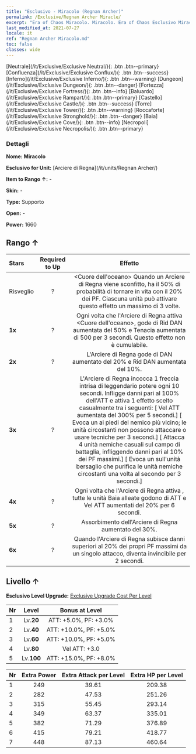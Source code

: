 ```yaml
---
title: "Esclusivo - Miracolo (Regnan Archer)"
permalink: /Exclusive/Regnan Archer Miracle/
excerpt: "Era of Chaos Miracolo. Miracolo. Era of Chaos Esclusivo Miracolo. Arciere di Regna Esclusivo."
last_modified_at: 2021-07-27
locale: it
ref: "Regnan Archer Miracolo.md"
toc: false
classes: wide
---
```

 [Neutrale](/it/Exclusive/Exclusive Neutral/){: .btn .btn--primary} [Confluenza](/it/Exclusive/Exclusive Conflux/){: .btn .btn--success} [Inferno](/it/Exclusive/Exclusive Inferno/){: .btn .btn--warning} [Dungeon](/it/Exclusive/Exclusive Dungeon/){: .btn .btn--danger} [Fortezza](/it/Exclusive/Exclusive Fortress/){: .btn .btn--info} [Baluardo](/it/Exclusive/Exclusive Rampart/){: .btn .btn--primary} [Castello](/it/Exclusive/Exclusive Castle/){: .btn .btn--success} [Torre](/it/Exclusive/Exclusive Tower/){: .btn .btn--warning} [Roccaforte](/it/Exclusive/Exclusive Stronghold/){: .btn .btn--danger} [Baia](/it/Exclusive/Exclusive Cove/){: .btn .btn--info} [Necropoli](/it/Exclusive/Exclusive Necropolis/){: .btn .btn--primary} 

### Dettagli
 **Nome: Miracolo** 

 **Esclusivo for Unit:** [Arciere di Regna](/it/units/Regnan Archer/) 

 **Item to Rango ↑:** -

 **Skin:** -

 **Type:** Supporto

 **Open:** -

 **Power:** 1660

## Rango ↑

  |     Stars    |  Required to Up | Effetto |
  |:-------------|:---------------:|:---------------:|
  |  Risveglio  | ? | <Cuore dell'oceano> Quando un Arciere di Regna viene sconfitto, ha il 50% di probabilità di tornare in vita con il 20% dei PF. Ciascuna unità può attivare questo effetto un massimo di 3 volte. |
  | **1x** <i class="fas fa-star"/> | ? | Ogni volta che l'Arciere di Regna attiva <Cuore dell'oceano>, gode di Rid DAN aumentata del 50% e Tenacia aumentata di 500 per 3 secondi. Questo effetto non è cumulabile. |
  | **2x** <i class="fas fa-star"/> | ? | L'Arciere di Regna gode di DAN aumentato del 20% e Rid DAN aumentata del 10%. |
  | **3x** <i class="fas fa-star"/> | ? | <Freccia leggendaria> L'Arciere di Regna incocca 1 freccia intrisa di leggendario potere ogni 10 secondi. Infligge danni pari al 100% dell'ATT e attiva 1 effetto scelto casualmente tra i seguenti:                  [<Corrente oceanica> Vel ATT aumentata del 300% per 5 secondi.]                                [<Vortice> Evoca un <Vortice> ai piedi del nemico più vicino; le unità circostanti non possono attaccare o usare tecniche per 3 secondi.]                                 [<Tempesta> Attacca 4 unità nemiche casuali sul campo di battaglia, infliggendo danni pari al 10% dei PF massimi.]            [<Uragano> Evoca un <Uragano> sull'unità bersaglio che purifica le unità nemiche circostanti una volta al secondo per 3 secondi.] |
  | **4x** <i class="fas fa-star"/> | ? | Ogni volta che l'Arciere di Regna attiva <Freccia leggendaria>, tutte le unità Baia alleate godono di ATT e Vel ATT aumentati del 20% per 6 secondi. |
  | **5x** <i class="fas fa-star"/> | ? | Assorbimento dell'Arciere di Regna aumentato del 30%. |
  | **6x** <i class="fas fa-star"/> | ? | <Porto sicuro> Quando l'Arciere di Regna subisce danni superiori al 20% dei propri PF massimi da un singolo attacco, diventa invincibile per 2 secondi. |


## Livello ↑
 **Esclusivo Level Upgrade:** [Exclusive Upgrade Cost Per Level](/Exclusive/ExclusiveUpgradeCostPerLevel/)

  |  Nr  |   Level  | Bonus at Level |
  |:-----|:--------:|:--------------:|
  | 1 | Lv.**20** | ATT: +5.0%, PF: +3.0% |
  | 2 | Lv.**40** | ATT: +10.0%, PF: +5.0% |
  | 3 | Lv.**60** | ATT: +10.0%, PF: +5.0% |
  | 4 | Lv.**80** | Vel ATT: +3.0 |
  | 5 | Lv.**100** | ATT: +15.0%, PF: +8.0% |


  |  Nr  |  Extra Power | Extra Attack per Level | Extra HP per Level |
  |:-----|:--------:|:--------:|:--------:|
  | 1 | 249 | 39.61 | 209.38 |
  | 2 | 282 | 47.53 | 251.26 |
  | 3 | 315 | 55.45 | 293.14 |
  | 4 | 349 | 63.37 | 335.01 |
  | 5 | 382 | 71.29 | 376.89 |
  | 6 | 415 | 79.21 | 418.77 |
  | 7 | 448 | 87.13 | 460.64 |


